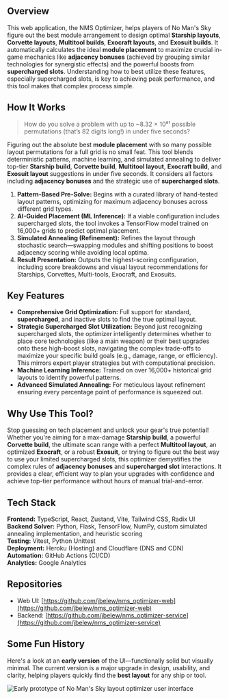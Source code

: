 ## Overview

This web application, the NMS Optimizer, helps players of No Man's Sky figure out the best module arrangement to design optimal **Starship layouts**, **Corvette layouts**, **Multitool builds**, **Exocraft layouts**, and **Exosuit builds**. It automatically calculates the ideal **module placement** to maximize crucial in-game mechanics like **adjacency bonuses** (achieved by grouping similar technologies for synergistic effects) and the powerful boosts from **supercharged slots**. Understanding how to best utilize these features, especially supercharged slots, is key to achieving peak performance, and this tool makes that complex process simple.

## How It Works

> How do you solve a problem with up to ~8.32 × 10⁸¹ possible permutations (that’s 82 digits long!) in under five seconds?

Figuring out the absolute best **module placement** with so many possible layout permutations for a full grid is no small feat. This tool blends deterministic patterns, machine learning, and simulated annealing to deliver top-tier **Starship build**, **Corvette build**, **Multitool layout**, **Exocraft build**, and **Exosuit layout** suggestions in under five seconds. It considers all factors including **adjacency bonuses** and the strategic use of **supercharged slots**.

1.  **Pattern-Based Pre-Solve:** Begins with a curated library of hand-tested layout patterns, optimizing for maximum adjacency bonuses across different grid types.
2.  **AI-Guided Placement (ML Inference):** If a viable configuration includes supercharged slots, the tool invokes a TensorFlow model trained on 16,000+ grids to predict optimal placement.
3.  **Simulated Annealing (Refinement):** Refines the layout through stochastic search—swapping modules and shifting positions to boost adjacency scoring while avoiding local optima.
4.  **Result Presentation:** Outputs the highest-scoring configuration, including score breakdowns and visual layout recommendations for Starships, Corvettes, Multi-tools, Exocraft, and Exosuits.

## Key Features

- **Comprehensive Grid Optimization:** Full support for standard, **supercharged**, and inactive slots to find the true optimal layout.
- **Strategic Supercharged Slot Utilization:** Beyond just recognizing supercharged slots, the optimizer intelligently determines whether to place core technologies (like a main weapon) or their best upgrades onto these high-boost slots, navigating the complex trade-offs to maximize your specific build goals (e.g., damage, range, or efficiency). This mirrors expert player strategies but with computational precision.
- **Machine Learning Inference:** Trained on over 16,000+ historical grid layouts to identify powerful patterns.
- **Advanced Simulated Annealing:** For meticulous layout refinement ensuring every percentage point of performance is squeezed out.

## Why Use This Tool?

Stop guessing on tech placement and unlock your gear's true potential! Whether you're aiming for a max-damage **Starship build**, a powerful **Corvette build**, the ultimate scan range with a perfect **Multitool layout**, an optimized **Exocraft**, or a robust **Exosuit**, or trying to figure out the best way to use your limited supercharged slots, this optimizer demystifies the complex rules of **adjacency bonuses** and **supercharged slot** interactions. It provides a clear, efficient way to plan your upgrades with confidence and achieve top-tier performance without hours of manual trial-and-error.

## Tech Stack

**Frontend:** TypeScript, React, Zustand, Vite, Tailwind CSS, Radix UI\
**Backend Solver:** Python, Flask, TensorFlow, NumPy, custom simulated annealing implementation, and heuristic scoring\
**Testing:** Vitest, Python Unittest\
**Deployment:** Heroku (Hosting) and Cloudflare (DNS and CDN)\
**Automation:** GitHub Actions (CI/CD)\
**Analytics:** Google Analytics

## Repositories

- Web UI: [https://github.com/jbelew/nms_optimizer-web](https://github.com/jbelew/nms_optimizer-web)
- Backend: [https://github.com/jbelew/nms_optimizer-service](https://github.com/jbelew/nms_optimizer-service)

## Some Fun History

Here's a look at an **early version** of the UI—functionally solid but visually minimal. The current version is a major upgrade in design, usability, and clarity, helping players quickly find the **best layout** for any ship or tool.

![Early prototype of No Man's Sky layout optimizer user interface](/assets/img/screenshots/screenshot_v03.png)

